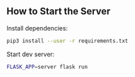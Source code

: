 ## How to Start the Server

Install dependencies:

```bash
pip3 install --user -r requirements.txt
```

Start dev server:

```bash
FLASK_APP=server flask run
```
